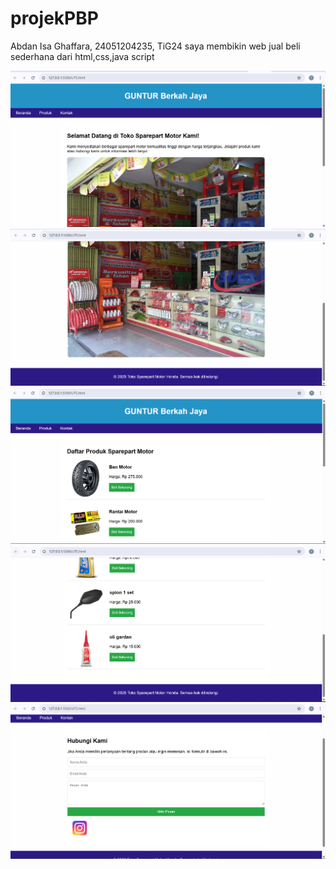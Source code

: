 # projekPBP

Abdan Isa Ghaffara, 24051204235, TiG24
saya membikin web jual beli sederhana dari html,css,java script

![all text](https://github.com/Abdan110/projekPBP/blob/main/Cuplikan%20layar%202025-10-23%20074316.png?raw=true)
![all text](https://github.com/Abdan110/projekPBP/blob/main/Cuplikan%20layar%202025-10-23%20074346.png?raw=true)
![all text](https://github.com/Abdan110/projekPBP/blob/main/Cuplikan%20layar%202025-10-23%20074413.png?raw=true)
![all text](https://github.com/Abdan110/projekPBP/blob/main/Cuplikan%20layar%202025-10-23%20074426.png?raw=true)
![all text](https://github.com/Abdan110/projekPBP/blob/main/Cuplikan%20layar%202025-10-23%20074500.png?raw=true)
